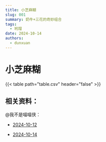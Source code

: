 ```yaml
---
title: 小芝麻糊
slug: 001
summary: 奶牛+三花的奇妙组合
tags:
  - 玳瑁
date: 2024-10-14
authors:
  - dunxuan
---
```


# 小芝麻糊

{{< table path="table.csv" header="false" >}}

## 相关资料：

@我不是喵喵侠：

- [2024-10-12](https://v.douyin.com/iBvUVAse/)

- [2024-10-14](https://v.douyin.com/iBvyFjmb/)
